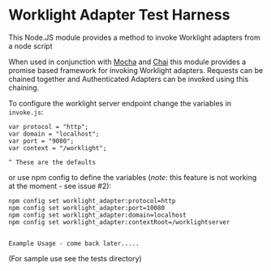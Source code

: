 Worklight Adapter Test Harness
================

This Node.JS module provides a method to invoke Worklight adapters from a node script

When used in conjunction with [Mocha](http://mochajs.org/) and [Chai](http://chaijs.com/) this module provides a promise based framework for invoking Worklight adapters. Requests can be chained together and Authenticated Adapters can be invoked using this chaining.

To configure the worklight server endpoint change the variables in `invoke.js`:

    var protocol = "http";
    var domain = "localhost";
    var port = "9080";
    var context = "/worklight";

    ^ These are the defaults

or 
use npm config to define the variables (*note*: this feature is not working at the moment - see issue #2):

    npm config set worklight_adapter:protocol=http
    npm config set worklight_adapter:port=10080
    npm config set worklight_adapter:domain=localhost
    npm config set worklight_adapter:contextRoot=/worklightserver


    Example Usage - come back later.....
(For sample use see the tests directory)

